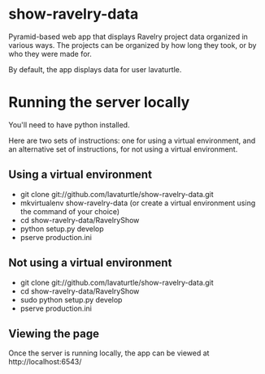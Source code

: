 show-ravelry-data
=================

Pyramid-based web app that displays Ravelry project data organized in various ways.  The projects can be organized by how long they took, or by who they were made for.

By default, the app displays data for user lavaturtle.

# Running the server locally
You'll need to have python installed.

Here are two sets of instructions: one for using a virtual environment, and an alternative set of instructions, for not using a virtual environment.

## Using a virtual environment
* git clone git://github.com/lavaturtle/show-ravelry-data.git
* mkvirtualenv show-ravelry-data (or create a virtual environment using the command of your choice)
* cd show-ravelry-data/RavelryShow
* python setup.py develop
* pserve production.ini

## Not using a virtual environment
* git clone git://github.com/lavaturtle/show-ravelry-data.git
* cd show-ravelry-data/RavelryShow
* sudo python setup.py develop
* pserve production.ini

## Viewing the page
Once the server is running locally, the app can be viewed at http://localhost:6543/
